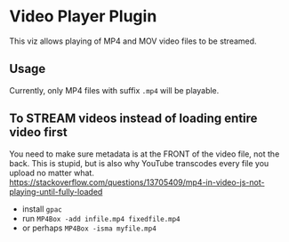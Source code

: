 # Video Player Plugin

This viz allows playing of MP4 and MOV video files to be streamed.

## Usage

Currently, only MP4 files with suffix `.mp4` will be playable.

## To STREAM videos instead of loading entire video first

You need to make sure metadata is at the FRONT of the video file, not the back. This is stupid, but is also why YouTube transcodes every file you upload no matter what.
https://stackoverflow.com/questions/13705409/mp4-in-video-js-not-playing-until-fully-loaded

- install `gpac`
- run `MP4Box -add infile.mp4 fixedfile.mp4`
- or perhaps `MP4Box -isma myfile.mp4`
